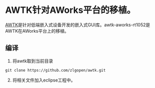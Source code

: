 # AWTK针对AWorks平台的移植。

[AWTK](https://github.com/zlgopen/awtk)是针对低端嵌入式设备开发的嵌入式GUI库。awtk-aworks-rt1052是AWTK在AWorks平台上的移植。

## 编译

1. 将awtk取到当前目录

```
git clone https://github.com/zlgopen/awtk.git
```

2. 将相关文件加入eclipse工程中。


